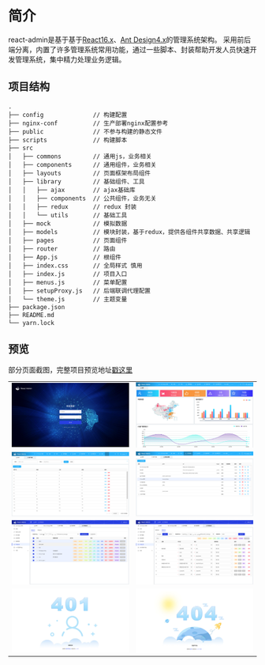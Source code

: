# 简介

react-admin是基于基于[React16.x](https://reactjs.org)、[Ant Design4.x](https://ant.design/)的管理系统架构。
采用前后端分离，内置了许多管理系统常用功能，通过一些脚本、封装帮助开发人员快速开发管理系统，集中精力处理业务逻辑。

## 项目结构
```
.
├── config              // 构建配置
├── nginx-conf          // 生产部署nginx配置参考
├── public              // 不参与构建的静态文件
├── scripts             // 构建脚本
├── src                 
│   ├── commons         // 通用js，业务相关
│   ├── components      // 通用组件，业务相关
│   ├── layouts         // 页面框架布局组件
│   ├── library         // 基础组件、工具
│   │   ├── ajax        // ajax基础库
│   │   ├── components  // 公共组件，业务无关
│   │   ├── redux       // redux 封装
│   │   └── utils       // 基础工具
│   ├── mock            // 模拟数据
│   ├── models          // 模块封装，基于redux，提供各组件共享数据、共享逻辑
│   ├── pages           // 页面组件
│   ├── router          // 路由
│   ├── App.js          // 根组件
│   ├── index.css       // 全局样式 慎用
│   ├── index.js        // 项目入口
│   ├── menus.js        // 菜单配置
│   ├── setupProxy.js   // 后端联调代理配置
│   └── theme.js        // 主题变量
├── package.json
├── README.md
└── yarn.lock
```
## 预览

部分页面截图，完整项目预览地址[戳这里](https://open.vbill.cn/react-admin-live/)

<table>
    <tr>
        <td><img src="imgs/login.jpg" alt="登录"/></td>
        <td><img src="imgs/home.jpg" alt="首页"/></td>
    </tr>
    <tr>
        <td><img src="imgs/users.jpg" alt="用户"/></td>
        <td><img src="imgs/menu.jpg" alt="菜单&权限"/></td>
    </tr>
    <tr>
            <td><img src="imgs/gen_quick.png" alt="快速生成"/></td>
            <td><img src="imgs/gen_single.png" alt="单独生成"/></td>
        </tr>
    <tr>
        <td><img src="imgs/401.jpg" alt="未登录"/></td>
        <td><img src="imgs/404.png" alt="页面不存在"/></td>
    </tr>
</table>
